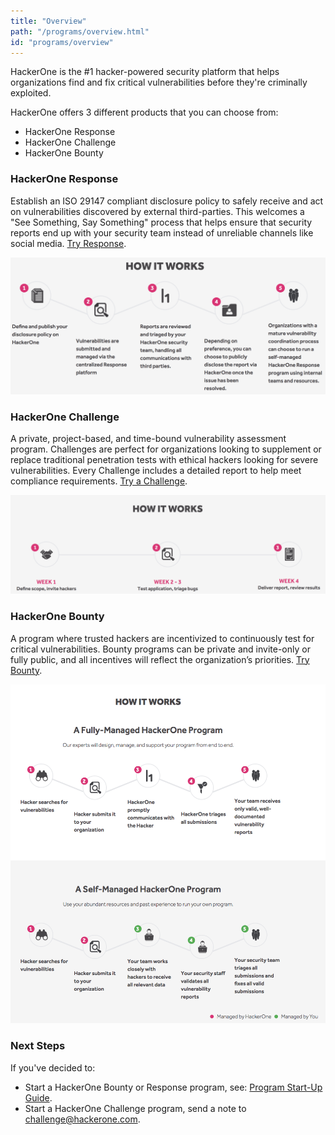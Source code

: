 ```yaml
---
title: "Overview"
path: "/programs/overview.html"
id: "programs/overview"
---
```


HackerOne is the #1 hacker-powered security platform that helps organizations find and fix critical vulnerabilities before they're criminally exploited. 

HackerOne offers 3 different products that you can choose from: 
* HackerOne Response
* HackerOne Challenge
* HackerOne Bounty

### HackerOne Response
Establish an ISO 29147 compliant disclosure policy to safely receive and act on vulnerabilities discovered by external third-parties. This welcomes a "See Something, Say Something" process that helps ensure that security reports end up with your security team instead of unreliable channels like social media. [Try Response](https://www.hackerone.com/product/response). 

![overview-2](./images/overview-2.png)

### HackerOne Challenge
A private, project-based, and time-bound vulnerability assessment program. Challenges are perfect for organizations looking to supplement or replace traditional penetration tests with ethical hackers looking for severe vulnerabilities. Every Challenge  includes a detailed report to help meet compliance requirements. [Try a Challenge](https://www.hackerone.com/product/challenge).

![overview-1](./images/overview-1.png)

### HackerOne Bounty
A program where trusted hackers are incentivized to continuously test for critical vulnerabilities. Bounty programs can be private and invite-only or fully public, and all incentives will reflect the organization’s priorities. [Try Bounty](https://www.hackerone.com/product/bounty).

![overview-3](./images/overview-3.png)

### Next Steps
If you've decided to:
* Start a HackerOne Bounty or Response program, see: [Program Start-Up Guide](program-start-up-guide.html).
* Start a HackerOne Challenge program, send a note to challenge@hackerone.com.
